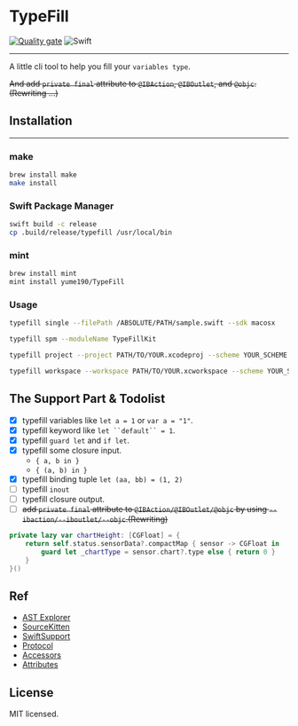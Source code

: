 # TypeFill

[![Quality gate](https://sonarcloud.io/api/project_badges/quality_gate?project=yume190_TypeFill)](https://sonarcloud.io/dashboard?id=yume190_TypeFill)
![Swift](https://github.com/yume190/TypeFill/workflows/Swift/badge.svg)

----

A little cli tool to help you fill your `variables type`.

~~And add `private final` attribute to `@IBAction`, `@IBOutlet`, and `@objc`.(Rewriting ...)~~

## Installation

---

### make

``` sh
brew install make
make install
```

### Swift Package Manager

``` sh
swift build -c release
cp .build/release/typefill /usr/local/bin
```

### mint

``` sh
brew install mint
mint install yume190/TypeFill
```

### Usage

``` sh
typefill single --filePath /ABSOLUTE/PATH/sample.swift --sdk macosx

typefill spm --moduleName TypeFillKit

typefill project --project PATH/TO/YOUR.xcodeproj --scheme YOUR_SCHEME

typefill workspace --workspace PATH/TO/YOUR.xcworkspace --scheme YOUR_SCHEME
```

## The Support Part & Todolist

- [x] typefill variables like `let a = 1` or `var a = "1"`.
- [x] typefill keyword like `let ``default`` = 1`.
- [x] typefill `guard let` and `if let`.
- [x] typefill some closure input.
    - `{ a, b in }`
    - `{ (a, b) in }`
- [x] typefill binding tuple `let (aa, bb) = (1, 2)`
- [ ] typefill `inout` 
- [ ] typefill closure output.
- [ ] ~~add `private final` attribute to `@IBAction/@IBOutlet/@objc` by using `--ibaction/--iboutlet/--objc`.(Rewriting)~~

``` swift
private lazy var chartHeight: [CGFloat] = {
    return self.status.sensorData?.compactMap { sensor -> CGFloat in
        guard let _chartType = sensor.chart?.type else { return 0 }
    }
}()
```

## Ref

 * [AST Explorer](https://swift-ast-explorer.com/)
 * [SourceKitten](https://github.com/jpsim/SourceKitten/tree/swift-5.1)
 * [SwiftSupport](https://github.com/apple/swift/blob/master/tools/SourceKit/docs/SwiftSupport.txt)
 * [Protocol](https://github.com/apple/swift/blob/master/tools/SourceKit/docs/Protocol.md)
 * [Accessors](https://github.com/apple/swift/blob/2c9def8e74ede41f09c431dab5422bb0f8cc6adb/tools/SourceKit/lib/SwiftLang/SwiftEditor.cpp#L1101-L1105)
 * [Attributes](https://github.com/apple/swift/blob/0a92b1cda36706b5e0bd30c172a24391aa524309/tools/SourceKit/lib/SwiftLang/SwiftLangSupport.cpp#L65-L81)

## License

MIT licensed.
